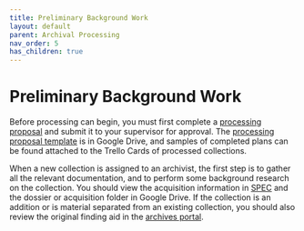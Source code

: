 ```yaml
---
title: Preliminary Background Work
layout: default
parent: Archival Processing
nav_order: 5
has_children: true
---
```

# Preliminary Background Work
Before processing can begin, you must first complete a [processing proposal](https://docs.google.com/document/d/1tiIm0R8P0A_sOH3RUKsPgUKXAThqXT074QeIEokD6uk/edit#heading=h.9z6f7bucpufs) and submit it to your supervisor for approval. The [processing proposal template](https://docs.google.com/document/d/1xhqvV--epavz3_AWj0-AzC7887KnpnYEpMchYS0tbL4/edit?usp=sharing/1alJwnEJwI7oKZ_TqZas_TvMV3xN_rndl/edit?usp=sharing\&ouid=108219624496366593981\&rtpof=true\&sd=trueuDiqD3R2Y/edit?usp=sharing\&ouid=108219624496366593981\&rtpof=true\&sd=true) is in Google Drive, and samples of completed plans can be found attached to the Trello Cards of processed collections. 

When a new collection is assigned to an archivist, the first step is to gather all the relevant documentation, and to perform some background research on the collection. You should view the acquisition information in [SPEC](https://sites.google.com/nypl.org/specialcollections/spec) and the dossier or acquisition folder in Google Drive. If the collection is an addition or is material separated from an existing collection, you should also review the original finding aid in the [archives portal](http://archives.nypl.org/).